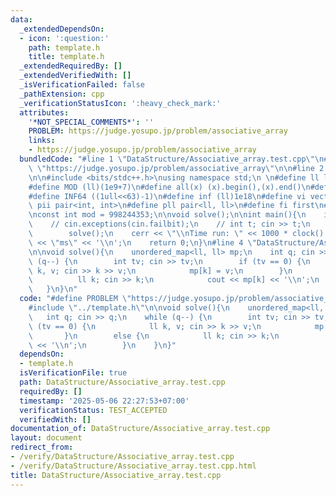 ```yaml
---
data:
  _extendedDependsOn:
  - icon: ':question:'
    path: template.h
    title: template.h
  _extendedRequiredBy: []
  _extendedVerifiedWith: []
  _isVerificationFailed: false
  _pathExtension: cpp
  _verificationStatusIcon: ':heavy_check_mark:'
  attributes:
    '*NOT_SPECIAL_COMMENTS*': ''
    PROBLEM: https://judge.yosupo.jp/problem/associative_array
    links:
    - https://judge.yosupo.jp/problem/associative_array
  bundledCode: "#line 1 \"DataStructure/Associative_array.test.cpp\"\n#define PROBLEM\
    \ \"https://judge.yosupo.jp/problem/associative_array\"\n\n#line 2 \"template.h\"\
    \n\n#include <bits/stdc++.h>\nusing namespace std;\n \n#define ll long long\n\
    #define MOD (ll)(1e9+7)\n#define all(x) (x).begin(),(x).end()\n#define INF32 ((1ull<<31)-1)\n\
    #define INF64 ((1ull<<63)-1)\n#define inf (ll)1e18\n#define vi vector<int>\n#define\
    \ pii pair<int, int>\n#define pll pair<ll, ll>\n#define fi first\n#define se second\n\
    \nconst int mod = 998244353;\n\nvoid solve();\n\nint main(){\n    ios_base::sync_with_stdio(false);cin.tie(NULL);\n\
    \    // cin.exceptions(cin.failbit);\n    // int t; cin >> t;\n    // while(t--)\n\
    \        solve();\n    cerr << \"\\nTime run: \" << 1000 * clock() / CLOCKS_PER_SEC\
    \ << \"ms\" << '\\n';\n    return 0;\n}\n#line 4 \"DataStructure/Associative_array.test.cpp\"\
    \n\nvoid solve(){\n    unordered_map<ll, ll> mp;\n    int q; cin >> q;\n    while\
    \ (q--) {\n        int tv; cin >> tv;\n        if (tv == 0) {\n            ll\
    \ k, v; cin >> k >> v;\n            mp[k] = v;\n        }\n        else {\n  \
    \          ll k; cin >> k;\n            cout << mp[k] << '\\n';\n        }\n \
    \   }\n}\n"
  code: "#define PROBLEM \"https://judge.yosupo.jp/problem/associative_array\"\n\n\
    #include \"../template.h\"\n\nvoid solve(){\n    unordered_map<ll, ll> mp;\n \
    \   int q; cin >> q;\n    while (q--) {\n        int tv; cin >> tv;\n        if\
    \ (tv == 0) {\n            ll k, v; cin >> k >> v;\n            mp[k] = v;\n \
    \       }\n        else {\n            ll k; cin >> k;\n            cout << mp[k]\
    \ << '\\n';\n        }\n    }\n}"
  dependsOn:
  - template.h
  isVerificationFile: true
  path: DataStructure/Associative_array.test.cpp
  requiredBy: []
  timestamp: '2025-05-06 22:27:53+07:00'
  verificationStatus: TEST_ACCEPTED
  verifiedWith: []
documentation_of: DataStructure/Associative_array.test.cpp
layout: document
redirect_from:
- /verify/DataStructure/Associative_array.test.cpp
- /verify/DataStructure/Associative_array.test.cpp.html
title: DataStructure/Associative_array.test.cpp
---
```

